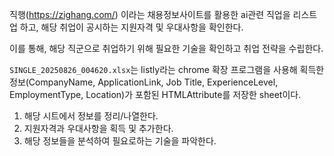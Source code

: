 직행(https://zighang.com/) 이라는 채용정보사이트를 활용한 ai관련 직업을 리스트업 하고, 해당 취업이 공시하는 지원자격 및 우대사항을 확인한다.

이를 통해, 해당 직군으로 취업하기 위해 필요한 기술을 확인하고 취업 전략을 수립한다.

`SINGLE_20250826_004620.xlsx`는 listly라는 chrome 확장 프로그램을 사용해 획득한 정보(CompanyName, ApplicationLink, Job Title, ExperienceLevel, EmploymentType, Location)가 포함된 HTMLAttribute를 저장한 sheet이다.

1. 해당 시트에서 정보를 정리/나열한다.
2. 지원자격과 우대사항을 획득 및 추가한다.
3. 해당 정보들을 분석하여 필요로하는 기술을 파악한다.
